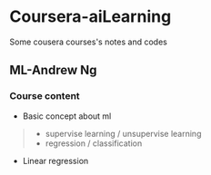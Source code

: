 # Coursera-aiLearning
Some cousera courses's notes and codes

## ML-Andrew Ng

### Course content
> 
* Basic concept about ml
>* supervise learning / unsupervise learning
>* regression / classification
* Linear regression
